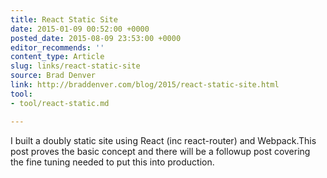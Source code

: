 ```yaml
---
title: React Static Site
date: 2015-01-09 00:52:00 +0000
posted_date: 2015-08-09 23:53:00 +0000
editor_recommends: ''
content_type: Article
slug: links/react-static-site
source: Brad Denver
link: http://braddenver.com/blog/2015/react-static-site.html
tool:
- tool/react-static.md

---
```

I built a doubly static site using React (inc react-router) and Webpack.This post proves the basic concept and there will be a followup post covering the fine tuning needed to put this into production.
